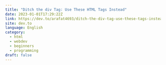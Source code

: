 ```yaml
---
title: "Ditch the div Tag: Use These HTML Tags Instead"
date: 2023-01-01T17:29:22Z
link: https://dev.to/arafat4693/ditch-the-div-tag-use-these-tags-instead-2a3c?utm_medium=RSS&utm_source=news.12bit.vn
site: dev.to
language: English
category:
  - html
  - webdev
  - beginners
  - programming
draft: false
---
```

